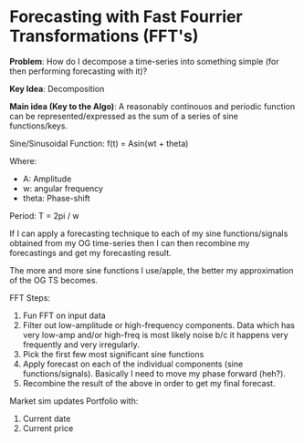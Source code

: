 # Forecasting with Fast Fourrier Transformations (FFT's)

**Problem**: How do I decompose a time-series into something simple (for then performing
forecasting with it)?


**Key Idea**: Decomposition

**Main idea (Key to the Algo)**: A reasonably continouos and periodic function can be represented/expressed
as the sum of a series  of sine functions/keys.

Sine/Sinusoidal Function: f(t) = Asin(wt + theta)

Where:
+ A: Amplitude
+ w: angular frequency
+ theta: Phase-shift

Period: T = 2pi / w


If I can apply a forecasting technique to each of my sine functions/signals obtained from
my OG time-series then I can then recombine my forecastings and get my forecasting result.

The more and more sine functions I use/apple, the better my approximation of the OG TS 
becomes.

FFT Steps:
1. Fun FFT on input data
2. Filter out low-amplitude or high-frequency components.
Data which has very low-amp and/or high-freq is most likely noise b/c it happens very
frequently and very irregularly.
4. Pick the first few most significant sine functions
3. Apply forecast on each of the individual components (sine functions/signals). Basically 
I need to move my phase forward (heh?).
4. Recombine the result of the above in order to get my final forecast.


Market sim updates Portfolio with:
1. Current date
2. Current price

































